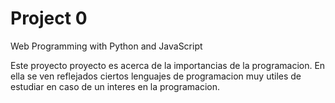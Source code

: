# Project 0

Web Programming with Python and JavaScript

Este proyecto proyecto es acerca de la importancias de la programacion. En ella se ven reflejados ciertos lenguajes de programacion muy utiles de estudiar en caso de un interes en la programacion. 